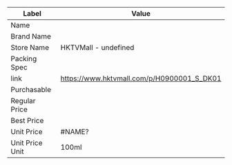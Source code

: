 | Label           | Value                                      |
| --------------- | ------------------------------------------ |
| Name            |                                            |
| Brand Name      |                                            |
| Store Name      | HKTVMall - undefined                       |
| Packing Spec    |                                            |
| link            | https://www.hktvmall.com/p/H0900001_S_DK01 |
| Purchasable     |                                            |
| Regular Price   |                                            |
| Best Price      |                                            |
| Unit Price      | #NAME?                                     |
| Unit Price Unit | 100ml                                      |
